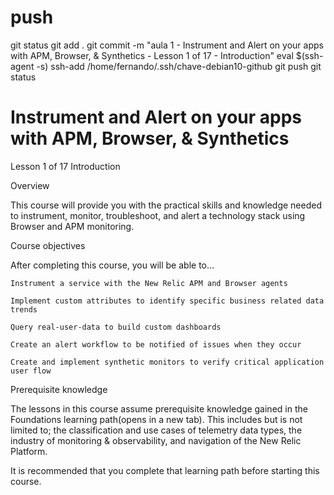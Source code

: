 
# ###################################################################################################################### 
# ###################################################################################################################### 
# ###################################################################################################################### 
#  push

git status
git add .
git commit -m "aula 1 - Instrument and Alert on your apps with APM, Browser, & Synthetics - Lesson 1 of 17 - Introduction"
eval $(ssh-agent -s)
ssh-add /home/fernando/.ssh/chave-debian10-github
git push
git status



# ###################################################################################################################### 
# ###################################################################################################################### 
# ###################################################################################################################### 
# Instrument and Alert on your apps with APM, Browser, & Synthetics

Lesson 1 of 17
Introduction

Overview

This course will provide you with the practical skills and knowledge needed to instrument, monitor, troubleshoot, and alert a technology stack using Browser and APM monitoring.

Course objectives

After completing this course, you will be able to…

    Instrument a service with the New Relic APM and Browser agents

    Implement custom attributes to identify specific business related data trends

    Query real-user-data to build custom dashboards

    Create an alert workflow to be notified of issues when they occur

    Create and implement synthetic monitors to verify critical application user flow

Prerequisite knowledge

The lessons in this course assume prerequisite knowledge gained in the Foundations learning path(opens in a new tab). This includes but is not limited to; the classification and use cases of telemetry data types, the industry of monitoring & observability, and navigation of the New Relic Platform. 

It is recommended that you complete that learning path before starting this course.